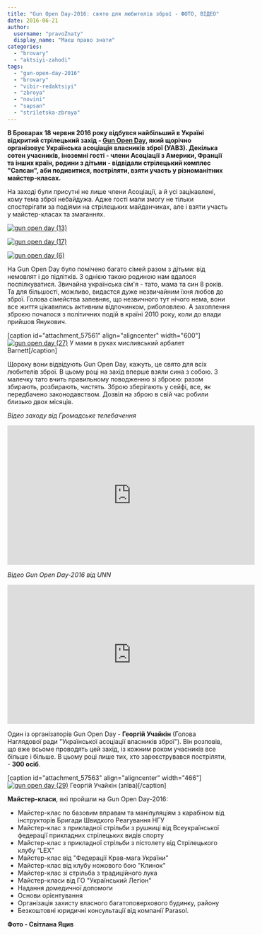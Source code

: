 ```yaml
---
title: "Gun Open Day-2016: свято для любителів зброї - ФОТО, ВІДЕО"
date: 2016-06-21
author: 
  username: "pravoZnaty"
  display_name: "Маєш право знати"
categories: 
  - "brovary"
  - "aktsiyi-zahodi"
tags: 
  - "gun-open-day-2016"
  - "brovary"
  - "vibir-redaktsiyi"
  - "zbroya"
  - "novini"
  - "sapsan"
  - "striletska-zbroya"
---
```


**В Броварах 18 червня 2016 року відбувся найбільший в Україні відкритий стрілецький захід - [Gun Open Day](https://mpz.brovary.org/anons-18-chervnya-u-brovarah-vidbudetsya-gun-open-day-2016/), який щорічно організовує Українська асоціація власників зброї (УАВЗ). Декілька сотен учасників, іноземні гості - члени Асоціації з Америки, Франції та інших країн, родини з дітьми - відвідали стрілецький комплес "Сапсан", аби подивитися, постріляти, взяти участь у різноманітних майстер-класах.**

На заході були присутні не лише члени Асоціації, а й усі зацікавлені, кому тема зброї небайдужа. Адже гості мали змогу не тільки спостерігати за подіями на стрілецьких майданчиках, але і взяти участь у майстер-класах та змаганнях.

[![gun open day (13)](https://mpz.brovary.org/wp-content/uploads/2016/06/gun-open-day-13.jpg)](https://mpz.brovary.org/wp-content/uploads/2016/06/gun-open-day-13.jpg)

[![gun open day (17)](https://mpz.brovary.org/wp-content/uploads/2016/06/gun-open-day-17.jpg)](https://mpz.brovary.org/wp-content/uploads/2016/06/gun-open-day-17.jpg)

[![gun open day (6)](https://mpz.brovary.org/wp-content/uploads/2016/06/gun-open-day-6.jpg)](https://mpz.brovary.org/wp-content/uploads/2016/06/gun-open-day-6.jpg)

На Gun Open Day було помічено багато сімей разом з дітьми: від немовлят і до підлітків. З однією такою родиною нам вдалося поспілкуватися. Звичайна українська сім'я - тато, мама та син 8 років. Та для більшості, можливо, видастся дуже незвичайним їхня любов до зброї. Голова сімейства запевняє, що незвичного тут нічого нема, вони все життя цікавились активним відпочинком, риболовлею. А захоплення зброєю почалося з політичних подій в країні 2010 року, коли до влади прийшов Янукович.

\[caption id="attachment\_57561" align="aligncenter" width="600"\][![gun open day (27)](https://mpz.brovary.org/wp-content/uploads/2016/06/gun-open-day-27.jpg)](https://mpz.brovary.org/wp-content/uploads/2016/06/gun-open-day-27.jpg) У мами в руках мисливський арбалет Barnett\[/caption\]

Щороку вони відвідують Gun Open Day, кажуть, це свято для всіх любителів зброї. В цьому році на захід вперше взяли сина з собою. З малечку тато вчить правильному поводженню зі зброєю: разом збирають, розбирають, чистять. Зброю зберігають у сейфі, все, як передбачено законодавством. Дозвіл на зброю в свій час робили близько двох місяців.

_Відео заходу від Громадське телебачення_

<iframe src="https://www.youtube.com/embed/Yp9tqbJ0JYI" width="560" height="315" frameborder="0" allowfullscreen="allowfullscreen"></iframe>

_Відео Gun Open Day-2016 від UNN_

<iframe src="https://www.youtube.com/embed/3Vp_bLNXAsM" width="560" height="315" frameborder="0" allowfullscreen="allowfullscreen"></iframe>

Один із організаторів Gun Open Day - **Георгій Учайкін** (Голова Наглядової ради "Української асоціації власників зброї"). Він розповів, що вже всьоме проводять цей захід, із кожним роком учасників все більше і більше. В цьому році лише тих, хто зареєструвався постріляти, - **300 осіб**.

\[caption id="attachment\_57563" align="aligncenter" width="466"\][![gun open day (29)](https://mpz.brovary.org/wp-content/uploads/2016/06/gun-open-day-29.jpg)](https://mpz.brovary.org/wp-content/uploads/2016/06/gun-open-day-29.jpg) Георгій Учайкін (зліва)\[/caption\]

**Майстер-класи**, які пройшли на Gun Open Day-2016:

- Майстер-клас по базовим вправам та маніпуляціям з карабіном від інструкторів Бригади Швидкого Реагування НГУ
- Майстер-клас з прикладної стрільби з рушниці від Всеукраїнської федерації прикладних стрілецьких видів спорту
- Майстер-клас з прикладної стрільби з пістолету від Стрілецького клубу “LEX”
- Майстер-клас від "Федерації Крав-мага України"
- Майстер-клас від клубу ножового бою "Клинок"
- Майстер-клас зі стрільба з традиційного лука
- Майстер-класи від ГО "Український Легіон"
- Надання домедичної допомоги
- Основи орієнтування
- Організація захисту власного багатоповерхового будинку, району
- Безкоштовні юридичні консультації від компанії Parasol.

**Фото - Світлана Яцив**
